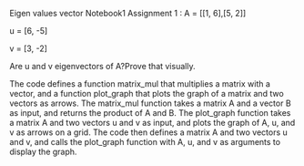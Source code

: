 Eigen values vector Notebook1
Assignment 1 :
A = [[1, 6],[5, 2]]

u = [6, -5]

v = [3, -2]

Are u and v eigenvectors of A?Prove that visually.

The code defines a function matrix_mul that multiplies a matrix with a vector, and a function plot_graph that plots the graph of a matrix and two vectors as arrows.
The matrix_mul function takes a matrix A and a vector B as input, and returns the product of A and B.
The plot_graph function takes a matrix A and two vectors u and v as input, and plots the graph of A, u, and v as arrows on a grid.
The code then defines a matrix A and two vectors u and v, and calls the plot_graph function with A, u, and v as arguments to display the graph.
